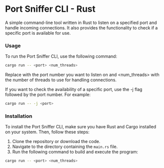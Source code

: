 # Port Sniffer CLI - Rust

A simple command-line tool written in Rust to listen on a specified port and handle incoming connections. It also provides the functionality to check if a specific port is available for use.

### Usage

To run the Port Sniffer CLI, use the following command:

```bash
cargo run -- <port> <num_threads>
```

Replace <port> with the port number you want to listen on and <num_threads> with the number of threads to use for handling connections.

If you want to check the availability of a specific port, use the -j flag followed by the port number. For example:

```bash
cargo run -- -j <port>
```

### Installation

To install the Port Sniffer CLI, make sure you have Rust and Cargo installed on your system. Then, follow these steps:

1. Clone the repository or download the code.
2. Navigate to the directory containing the `main.rs` file.
3. Run the following command to build and execute the program:

```bash
cargo run -- <port> <num_threads>
```
